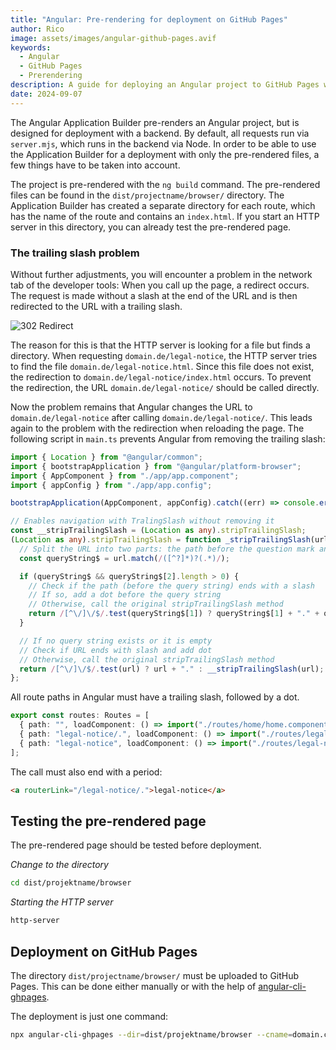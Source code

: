 ```yaml
---
title: "Angular: Pre-rendering for deployment on GitHub Pages"
author: Rico
image: assets/images/angular-github-pages.avif
keywords:
  - Angular
  - GitHub Pages
  - Prerendering
description: A guide for deploying an Angular project to GitHub Pages with pre-rendered pages.
date: 2024-09-07
---
```


The Angular Application Builder pre-renders an Angular project, but is designed for deployment with a backend. By default, all requests run via `server.mjs`, which runs in the backend via Node. In order to be able to use the Application Builder for a deployment with only the pre-rendered files, a few things have to be taken into account.

The project is pre-rendered with the `ng build` command. The pre-rendered files can be found in the `dist/projectname/browser/` directory. The Application Builder has created a separate directory for each route, which has the name of the route and contains an `index.html`. If you start an HTTP server in this directory, you can already test the pre-rendered page.

### The trailing slash problem

Without further adjustments, you will encounter a problem in the network tab of the developer tools: When you call up the page, a redirect occurs. The request is made without a slash at the end of the URL and is then redirected to the URL with a trailing slash.

![302 Redirect](assets/images/302.avif "302 Redirect")

The reason for this is that the HTTP server is looking for a file but finds a directory. When requesting `domain.de/legal-notice`, the HTTP server tries to find the file `domain.de/legal-notice.html`. Since this file does not exist, the redirection to `domain.de/legal-notice/index.html` occurs. To prevent the redirection, the URL `domain.de/legal-notice/` should be called directly.

Now the problem remains that Angular changes the URL to `domain.de/legal-notice` after calling `domain.de/legal-notice/`. This leads again to the problem with the redirection when reloading the page. The following script in `main.ts` prevents Angular from removing the trailing slash:

```typescript
import { Location } from "@angular/common";
import { bootstrapApplication } from "@angular/platform-browser";
import { AppComponent } from "./app/app.component";
import { appConfig } from "./app/app.config";

bootstrapApplication(AppComponent, appConfig).catch((err) => console.error(err));

// Enables navigation with TralingSlash without removing it
const __stripTrailingSlash = (Location as any).stripTrailingSlash;
(Location as any).stripTrailingSlash = function _stripTrailingSlash(url: string): string {
  // Split the URL into two parts: the path before the question mark and the query string after the question mark
  const queryString$ = url.match(/([^?]*)?(.*)/);

  if (queryString$ && queryString$[2].length > 0) {
    // Check if the path (before the query string) ends with a slash
    // If so, add a dot before the query string
    // Otherwise, call the original stripTrailingSlash method
    return /[^\/]\/$/.test(queryString$[1]) ? queryString$[1] + "." + queryString$[2] : __stripTrailingSlash(url);
  }

  // If no query string exists or it is empty
  // Check if URL ends with slash and add dot
  // Otherwise, call the original stripTrailingSlash method
  return /[^\/]\/$/.test(url) ? url + "." : __stripTrailingSlash(url);
};
```

All route paths in Angular must have a trailing slash, followed by a dot.

```typescript
export const routes: Routes = [
  { path: "", loadComponent: () => import("./routes/home/home.component").then((m) => m.HomeComponent) },
  { path: "legal-notice/.", loadComponent: () => import("./routes/legal-notice/legal-notice.component").then((m) => m.LegalNoticeComponent) },
  { path: "legal-notice", loadComponent: () => import("./routes/legal-notice/legal-notice.component").then((m) => m.LegalNoticeComponent) },
];
```

The call must also end with a period:

```html
<a routerLink="/legal-notice/.">legal-notice</a>
```

## Testing the pre-rendered page

The pre-rendered page should be tested before deployment.

_Change to the directory_

```bash
cd dist/projektname/browser
```

_Starting the HTTP server_

```bash
http-server
```

## Deployment on GitHub Pages

The directory `dist/projectname/browser/` must be uploaded to GitHub Pages. This can be done either manually or with the help of [angular-cli-ghpages](https://github.com/angular-schule/angular-cli-ghpages).

The deployment is just one command:

```bash
npx angular-cli-ghpages --dir=dist/projektname/browser --cname=domain.com
```
